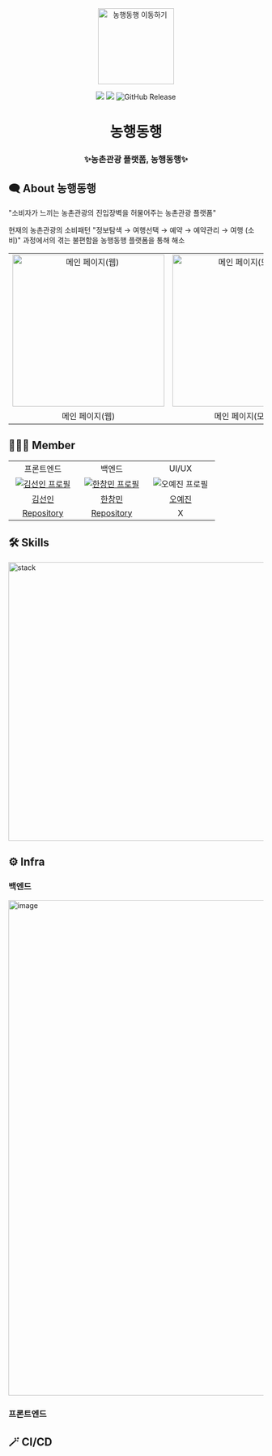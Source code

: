 <div align="center">
<a href="https://nonghaeng.site/">
<img width="150px" src="https://github.com/NonghaengDonghaeng/Nonghaeng_BE/assets/49056953/a57a6bb6-b973-4084-bb55-7de272da5dc2" alt="농행동행 이동하기"/>
</a>

[![](https://img.shields.io/badge/-nonghaeng-important?style=flat&logo=airplayvideo&logoColor=white&labelColor=black&color=%233145FF)](https://nonghaeng.site/)
[![](https://img.shields.io/badge/-Tech%20Blog-important?style=flat&logo=angellist&logoColor=balck&labelColor=black&color=white)](https://until-developer.co.kr/)
![GitHub Release](https://img.shields.io/docker/v/hcmhcs/nonghaeng-be
)


# 농행동행

### ✨농촌관광 플랫폼, 농행동행✨

</div>

## 🗨️ About 농행동행
"소비자가 느끼는 농촌관광의 진입장벽을 허물어주는 농촌관광 플랫폼"

현재의 농촌관광의 소비패턴 "정보탐색 → 여행선택 → 예약 → 예약관리 → 여행
(소비)" 과정에서의 겪는 불편함을 농행동행 플랫폼을 통해 해소
<table>
<tr>
<td align="center">
    <img width="300" src="https://github.com/NonghaengDonghaeng/Nonghaeng_BE/assets/49056953/04404423-fb25-44e9-8887-26be95e42d74" alt="메인 페이지(웹)" />
</td>
<td align="center">
    <img width="300" src="https://github.com/NonghaengDonghaeng/.github/assets/49056953/68e530c7-a497-4ad8-9bc1-0258e7dd178a" alt="메인 페이지(모바일)" />
</td>

</tr>
<tr>
<td align="center">메인 페이지(웹)</td>
<td align="center">메인 페이지(모바일)</td>
</tr>

</table>

## 👨🏻‍💻 Member
<table>
<tr>
<td align="center">프론트엔드</td>
<td align="center">백엔드</td>
<td align="center">UI/UX</td>

</tr>
  <tr>
    <td align="center" width="120px">
      <a href="https://github.com/kimsunin" target="_blank">
        <img src="https://avatars.githubusercontent.com/kimsunin" alt="김선인 프로필" />
      </a>
    </td>
    <td align="center" width="120px">
      <a href="https://github.com/hcmhcs" target="_blank">
        <img src="https://avatars.githubusercontent.com/hcmhcs" alt="한창민 프로필" />
      </a>
    </td>
      <td align="center"  width="120px">
      <img src="https://github.com/NonghaengDonghaeng/.github/assets/49056953/355cba3c-ad62-4a6a-b4df-df5bef1f6286" alt="오예진 프로필" />
    </td>
  </tr>
  <tr>
    <td align="center">
      <a href="https://github.com/kimsunin" target="_blank">
        김선인
      </a>
    </td>
     <td align="center">
      <a href="https://github.com/hcmhcs" target="_blank">
       한창민
      </a>
    </td>
    <td align="center">
        <a href="https://www.notion.so/e6782c965b8a4f3cd10517ed08d82aec">오예진</a>
    </td>
  </tr>
<tr>
<td align="center"> <a href="https://github.com/NonghaengDonghaeng/Nonghaeng_FE">Repository</a></td>
<td align="center"> <a href="https://github.com/NonghaengDonghaeng/Nonghaeng_BE">Repository</a></td>
<td align="center"> X</td>
</tr>
</table>

## 🛠️ Skills
<img width="550" alt="stack" src="https://github.com/NonghaengDonghaeng/Nonghaeng_BE/assets/49056953/acc09429-5e21-40ce-bd56-a541d35b4c24">

## ⚙️ Infra
### 백엔드
<img width="978" alt="image" src="https://github.com/NonghaengDonghaeng/.github/assets/49056953/03a2ed96-507f-4e04-987e-2d8264cf7429">

### 프론트엔드

## 🪄 CI/CD
